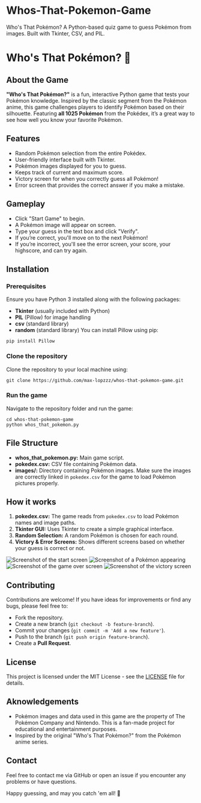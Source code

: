 # Whos-That-Pokemon-Game
 Who's That Pokémon? A Python-based quiz game to guess Pokémon from images. Built with Tkinter, CSV, and PIL.

# Who's That Pokémon? 🐾
## About the Game
**"Who's That Pokémon?"** is a fun, interactive Python game that tests your Pokémon knowledge. Inspired by the classic segment from the Pokémon anime, this game challenges players to identify Pokémon based on their silhouette. Featuring **all 1025 Pokémon** from the Pokédex, it’s a great way to see how well you know your favorite Pokémon.

## Features
- Random Pokémon selection from the entire Pokédex.
- User-friendly interface built with Tkinter.
- Pokémon images displayed for you to guess.
- Keeps track of current and maximum score.
- Victory screen for when you correctly guess all Pokémon!
- Error screen that provides the correct answer if you make a mistake.

## Gameplay
- Click "Start Game" to begin.
- A Pokémon image will appear on screen.
- Type your guess in the text box and click "Verify".
- If you’re correct, you'll move on to the next Pokémon!
- If you’re incorrect, you'll see the error screen, your score, your highscore, and can try again.

## Installation
### Prerequisites
Ensure you have Python 3 installed along with the following packages:
- **Tkinter** (usually included with Python)
- **PIL** (Pillow) for image handling
- **csv** (standard library)
- **random** (standard library)
You can install Pillow using pip:
```
pip install Pillow
```
### Clone the repository
Clone the repository to your local machine using:
```
git clone https://github.com/max-lopzzz/whos-that-pokemon-game.git
```
### Run the game
Navigate to the repository folder and run the game:
```
cd whos-that-pokemon-game
python whos_that_pokemon.py
```

## File Structure
- **whos_that_pokemon.py:** Main game script.
- **pokedex.csv:** CSV file containing Pokémon data.
- **images/:** Directory containing Pokémon images.
Make sure the images are correctly linked in `pokedex.csv` for the game to load Pokémon pictures properly.

## How it works
1. **pokedex.csv:** The game reads from `pokedex.csv` to load Pokémon names and image paths.
2. **Tkinter GUI:** Uses Tkinter to create a simple graphical interface.
3. **Random Selection:** A random Pokémon is chosen for each round.
4. **Victory & Error Screens:** Shows different screens based on whether your guess is correct or not.

![Screenshot of the start screen](images/start.png)
![Screenshot of a Pokémon appearing](images/pokemon.png)
![Screenshot of the game over screen](images/error.png)
![Screenshot of the victory screen](images/victory.png)

## Contributing
Contributions are welcome! If you have ideas for improvements or find any bugs, please feel free to:
- Fork the repository.
- Create a new branch (`git checkout -b feature-branch`).
- Commit your changes (`git commit -m 'Add a new feature'`).
- Push to the branch (`git push origin feature-branch`).
- Create a **Pull Request**.

## License
This project is licensed under the MIT License - see the [LICENSE](LICENSE) file for details.

## Aknowledgements
- Pokémon images and data used in this game are the property of The Pokémon Company and Nintendo. This is a fan-made project for educational and entertainment purposes.
- Inspired by the original "Who's That Pokémon?" from the Pokémon anime series.

## Contact
Feel free to contact me via GitHub or open an issue if you encounter any problems or have questions.

Happy guessing, and may you catch 'em all! 🎉
